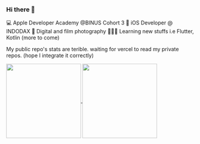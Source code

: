 ### Hi there 👋

💻 Apple Developer Academy @BINUS Cohort 3
🍎 iOS Developer @ INDODAX
📸 Digital and film photography
👨🏻‍💻 Learning new stuffs i.e Flutter, Kotlin (more to come)

My public repo's stats are terible.
waiting for vercel to read my private repos. (hope I integrate it correctly)

<a href="https://github.com/benayaokta/github-readme-stats">
  <img height=200 align="center" src="https://github-readme-stats.vercel.app/api?username=benayaokta&show_icons=true&theme=transparent&custom_title=My%20Public%20Repo%27s%20Stats" />
</a>
<a href="https://github.com/benayaokta/github-readme-stats">
  <img height=200 align="center" src="https://github-readme-stats.vercel.app/api/top-langs/?username=benayaokta&layout=donut&theme=transparent&custom_title=My%20Public%20Repo%27s%20Langs" />
</a>

<!--
**benayaokta/benayaokta** is a ✨ _special_ ✨ repository because its `README.md` (this file) appears on your GitHub profile.

Here are some ideas to get you started:

- 🔭 I’m currently working on ...
- 🌱 I’m currently learning ...
- 👯 I’m looking to collaborate on ...
- 🤔 I’m looking for help with ...
- 💬 Ask me about ...
- 📫 How to reach me: ...
- 😄 Pronouns: ...
- ⚡ Fun fact: ...
-->
